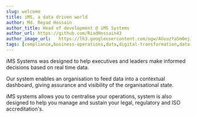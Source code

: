 ```yaml
---
slug: welcome
title: iMS, a data driven world
author: Md. Reyad Hossain
author_title: Head of development @ iMS Systems
author_url: https://github.com/RiadHossain43
author_image_url: 	https://lh3.googleusercontent.com/ogw/AGvuzYaSm0ejJwA6jrSHLAj8ZAG09swNFZTMZPB7qj7NjQ=s64-c-mo
tags: [compliance,business-operations,data,digital-transformation,data-management,analytics]
---
```


iMS Systems was designed to help executives and leaders make informed decisions based on real time data.

Our system enables an organisation to feed data into a contextual dashboard, giving assurance and visibility of the organisational state.

iMS systems allows you to centralise your operations, system is also designed to help you manage and sustain your legal, regulatory and ISO accreditation's.

